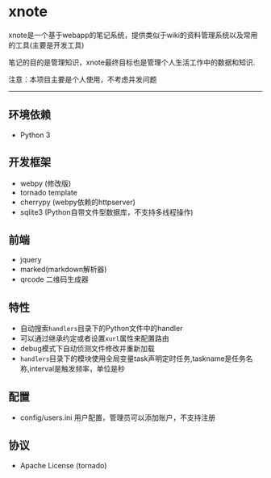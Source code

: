 # xnote

xnote是一个基于webapp的笔记系统，提供类似于wiki的资料管理系统以及常用的工具(主要是开发工具)

笔记的目的是管理知识，xnote最终目标也是管理个人生活工作中的数据和知识.

注意：本项目主要是个人使用，不考虑并发问题

-----
## 环境依赖

- Python 3

## 开发框架

- webpy (修改版)
- tornado template
- cherrypy (webpy依赖的httpserver)
- sqlite3 (Python自带文件型数据库，不支持多线程操作)

## 前端

- jquery
- marked(markdown解析器)
- qrcode 二维码生成器

## 特性

- 自动搜索`handlers`目录下的Python文件中的handler
- 可以通过继承约定或者设置`xurl`属性来配置路由
- debug模式下自动侦测文件修改并重新加载
- `handlers`目录下的模块使用全局变量task声明定时任务,taskname是任务名称,interval是触发频率，单位是秒

## 配置
- config/users.ini 用户配置，管理员可以添加账户，不支持注册

## 协议

- Apache License (tornado)